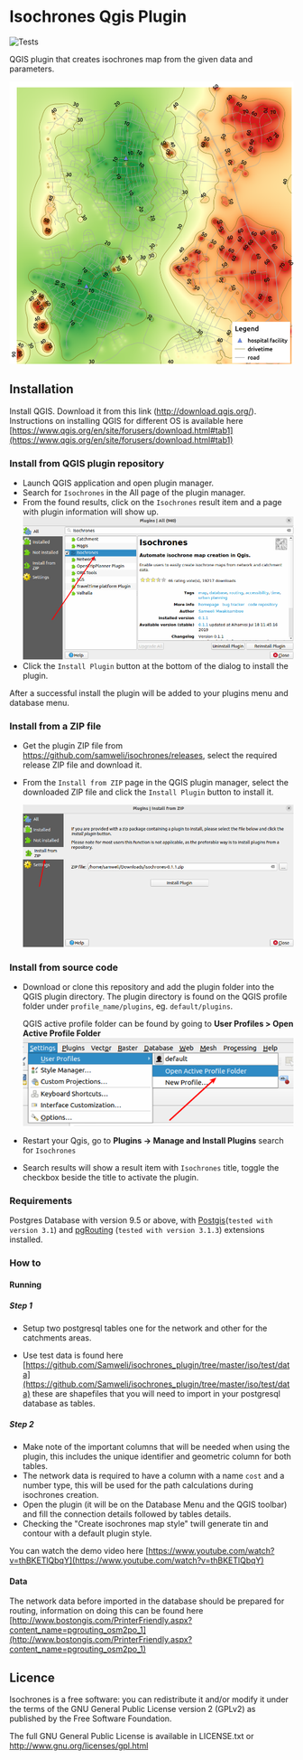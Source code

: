 Isochrones Qgis Plugin
=======

![Tests](https://github.com/samweli/isochrones/actions/workflows/test.yaml/badge.svg)


QGIS plugin that creates isochrones map from the given data and parameters.

<img src="resources/img/examples/isochrone.png" width="600" height="500" alt="Isochrone example" />

## Installation

Install QGIS. Download it from this link (http://download.qgis.org/). Instructions on installing QGIS for 
different OS is available here [https://www.qgis.org/en/site/forusers/download.html#tab1](https://www.qgis.org/en/site/forusers/download.html#tab1)

### Install from QGIS plugin repository

- Launch QGIS application and open plugin manager.
- Search for `Isochrones` in the All page of the plugin manager.
- From the found results, click on the `Isochrones` result item and a page with plugin information will show up.
     ![Isochrones result item](resources/img/examples/isochrones_plugin_result.png)
- Click the `Install Plugin` button at the bottom of the dialog to install the plugin.

After a successful install the plugin will be added to your plugins menu and database menu.

### Install from a ZIP file
- Get the plugin ZIP file from https://github.com/samweli/isochrones/releases, 
  select the required release ZIP file and download it. 
- From the `Install from ZIP` page in the QGIS plugin manager, 
  select the downloaded ZIP file and click the `Install Plugin` button to install it.

    ![Install from zip option](resources/img/examples/install_from_zip.png)

### Install from source code

- Download or clone this repository and add the plugin folder into the QGIS plugin directory.
The plugin directory is found on the QGIS profile folder under `profile_name/plugins`,
 eg. `default/plugins`.
 
  QGIS active profile folder can be found by going to **User Profiles > Open Active Profile Folder**
    ![Active Profile folder](resources/img/examples/active_user_folder.png)

- Restart your Qgis, go to **Plugins -> Manage and Install Plugins** search for `Isochrones` 
- Search results will show a result item with `Isochrones` title, toggle the checkbox beside the title to 
  activate the plugin.

### Requirements

Postgres Database with version 9.5 or above, 
with [Postgis](https://postgis.net)(`tested with version 3.1`) and 
[pgRouting](https://pgrouting.org) (`tested with version 3.1.3`)
extensions installed.


### How to

#### Running

##### Step 1
- Setup two postgresql tables one for the network and other for the catchments areas.

- Use test data is found here
  [https://github.com/Samweli/isochrones_plugin/tree/master/iso/test/data](https://github.com/Samweli/isochrones_plugin/tree/master/iso/test/data)
  these are shapefiles that you will need to import in your postgresql database as tables.


##### Step 2

- Make note of the important columns that will be needed when using the plugin, 
  this includes the unique identifier and geometric column for both tables.
- The network data is required to have a column with a name `cost` and a number type, this will be used 
  for the path calculations during isochrones creation.
- Open the plugin (it will be on the Database Menu and the QGIS toolbar) and fill the connection details followed by tables details. 
- Checking the "Create isochrones map style" twill generate tin and contour with a default plugin style.


You can watch the demo video here [https://www.youtube.com/watch?v=thBKETlQbqY](https://www.youtube.com/watch?v=thBKETlQbqY)


#### Data

The network data before imported in the database should be prepared for routing, information on doing this can be found 
here [http://www.bostongis.com/PrinterFriendly.aspx?content_name=pgrouting_osm2po_1](http://www.bostongis.com/PrinterFriendly.aspx?content_name=pgrouting_osm2po_1) 

## Licence

Isochrones is a free software: you can redistribute it and/or modify it under the terms of the GNU General Public License version 2 (GPLv2) as published by the Free Software Foundation.

The full GNU General Public License is available in LICENSE.txt or http://www.gnu.org/licenses/gpl.html


